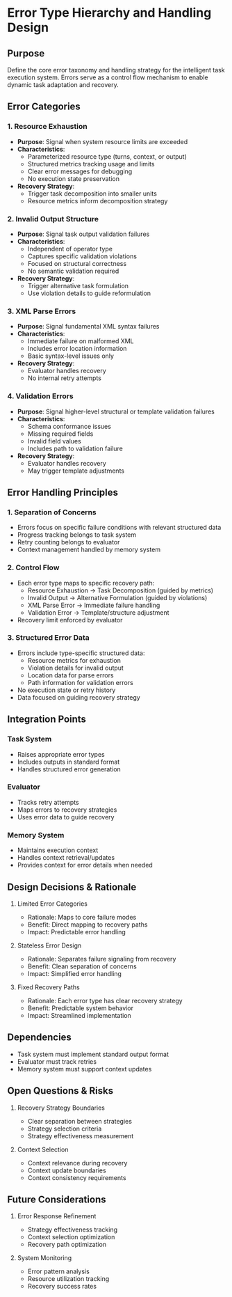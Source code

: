 # Error Type Hierarchy and Handling Design

## Purpose
Define the core error taxonomy and handling strategy for the intelligent task execution system. Errors serve as a control flow mechanism to enable dynamic task adaptation and recovery.

## Error Categories

### 1. Resource Exhaustion
- **Purpose**: Signal when system resource limits are exceeded
- **Characteristics**:
  - Parameterized resource type (turns, context, or output)
  - Structured metrics tracking usage and limits
  - Clear error messages for debugging
  - No execution state preservation
- **Recovery Strategy**: 
  - Trigger task decomposition into smaller units
  - Resource metrics inform decomposition strategy

### 2. Invalid Output Structure
- **Purpose**: Signal task output validation failures
- **Characteristics**:
  - Independent of operator type
  - Captures specific validation violations
  - Focused on structural correctness
  - No semantic validation required
- **Recovery Strategy**:
  - Trigger alternative task formulation
  - Use violation details to guide reformulation

### 3. XML Parse Errors
- **Purpose**: Signal fundamental XML syntax failures
- **Characteristics**:
  - Immediate failure on malformed XML
  - Includes error location information
  - Basic syntax-level issues only
- **Recovery Strategy**:
  - Evaluator handles recovery
  - No internal retry attempts

### 4. Validation Errors
- **Purpose**: Signal higher-level structural or template validation failures
- **Characteristics**:
  - Schema conformance issues
  - Missing required fields
  - Invalid field values
  - Includes path to validation failure
- **Recovery Strategy**:
  - Evaluator handles recovery
  - May trigger template adjustments

## Error Handling Principles

### 1. Separation of Concerns
- Errors focus on specific failure conditions with relevant structured data
- Progress tracking belongs to task system
- Retry counting belongs to evaluator
- Context management handled by memory system

### 2. Control Flow
- Each error type maps to specific recovery path:
  - Resource Exhaustion → Task Decomposition (guided by metrics)
  - Invalid Output → Alternative Formulation (guided by violations)
  - XML Parse Error → Immediate failure handling
  - Validation Error → Template/structure adjustment
- Recovery limit enforced by evaluator

### 3. Structured Error Data
- Errors include type-specific structured data:
  - Resource metrics for exhaustion
  - Violation details for invalid output
  - Location data for parse errors
  - Path information for validation errors
- No execution state or retry history
- Data focused on guiding recovery strategy

## Integration Points

### Task System
- Raises appropriate error types
- Includes outputs in standard format
- Handles structured error generation

### Evaluator
- Tracks retry attempts
- Maps errors to recovery strategies
- Uses error data to guide recovery

### Memory System
- Maintains execution context
- Handles context retrieval/updates
- Provides context for error details when needed

## Design Decisions & Rationale

1. Limited Error Categories
   - Rationale: Maps to core failure modes
   - Benefit: Direct mapping to recovery paths
   - Impact: Predictable error handling

2. Stateless Error Design
   - Rationale: Separates failure signaling from recovery
   - Benefit: Clean separation of concerns
   - Impact: Simplified error handling

3. Fixed Recovery Paths
   - Rationale: Each error type has clear recovery strategy
   - Benefit: Predictable system behavior
   - Impact: Streamlined implementation

## Dependencies
- Task system must implement standard output format
- Evaluator must track retries
- Memory system must support context updates

## Open Questions & Risks

1. Recovery Strategy Boundaries
   - Clear separation between strategies
   - Strategy selection criteria
   - Strategy effectiveness measurement

2. Context Selection
   - Context relevance during recovery
   - Context update boundaries
   - Context consistency requirements

## Future Considerations

1. Error Response Refinement
   - Strategy effectiveness tracking
   - Context selection optimization
   - Recovery path optimization

2. System Monitoring
   - Error pattern analysis
   - Resource utilization tracking
   - Recovery success rates
